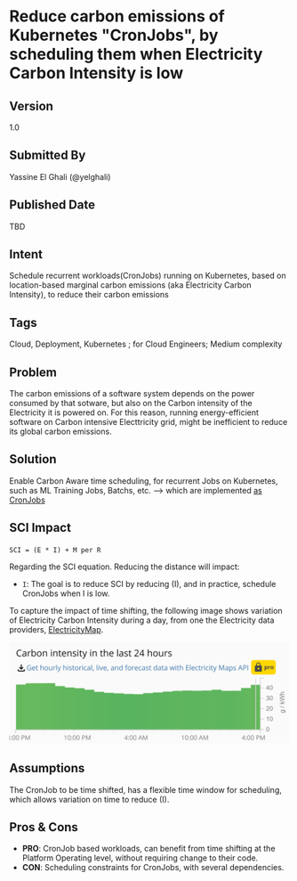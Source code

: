 # Reduce carbon emissions of Kubernetes "CronJobs", by scheduling them when Electricity Carbon Intensity is low
## Version
1.0

## Submitted By
Yassine El Ghali (@yelghali)

## Published Date
TBD

## Intent
Schedule recurrent workloads(CronJobs) running on Kubernetes, based on location-based marginal carbon emissions (aka Electricity Carbon Intensity), to reduce  their carbon emissions

## Tags
Cloud, Deployment, Kubernetes ; for Cloud Engineers; Medium complexity 

## Problem
The carbon emissions of a software system depends on the power consumed by that sotware, but also on the Carbon intensity of the Electricity it is powered on. For this reason, running energy-efficient software on Carbon intensive Electtricity grid, might be inefficient to reduce its global carbon emissions. 

## Solution
Enable Carbon Aware time scheduling, for recurrent Jobs on Kubernetes, such as ML Training Jobs, Batchs, etc. --> which are implemented [as CronJobs](https://kubernetes.io/docs/concepts/workloads/controllers/cron-jobs/)

## SCI Impact
`SCI = (E * I) + M per R`

Regarding the SCI equation. Reducing the distance will impact:

- `I`: The goal is to reduce SCI by reducing (I), and in practice, schedule CronJobs when I is low.

To capture the impact of time shifting, the following image shows variation of Electricity Carbon Intensity during a day, from one the Electricity data providers, [ElectricityMap](https://app.electricitymaps.com/map).

![zez](./media/time-shift.png)




## Assumptions
The CronJob to be time shifted, has a flexible time window for scheduling, which allows variation on time to reduce (I). 

## Pros & Cons
- **PRO**: CronJob based workloads, can benefit from time shifting at the Platform Operating level, without requiring change to their code.
- **CON**: Scheduling constraints for CronJobs, with several dependencies. 
